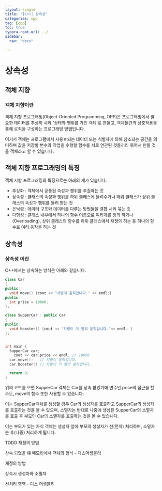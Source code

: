 ```yaml
---
layout: single
title: "[C++] 상속성"
categories: cpp
tag: [cpp]
toc: true
typora-root-url: ../
sidebar:
  nav: "docs"

---
```


# 상속성

## 	객체 지향

### 객체 지향이란

객체 지향 프로그래밍(Object-Oriented Programming, OPP)은 프로그래밍에서 필요한 데이터를 추상화 시켜 '상태와 행위를 가진 객체'로 만들고, 객체들간의 상호작용을 통해 로직을 구성하는 프로그래밍 방법입니다.

여기서 객체는 프로그램에서 사용ㅎ되는 데이터 또는 식별자에 의해 참조되는 공간을 의미하며 값을 저장할 변수와 작업을 수행할 함수를 서로 연관된 것들끼리 묶어서 만들 것을 객체라고 할 수 있습니다.

## 객체 지향 프로그래밍의 특징

객체 지향 프로그래밍의 특징으로는 아래의 개가 있습니다.

* 추상화 : 객체에서 공통된 속성과 행위를 추출하는 것
* 상속성 : 클래스의 속성과 행위를 하위 클래스에 물려주거나 하위 클래스가 상위 클래스의 속성과 행위를 물려 받는 것
* 은닉성 : 데이터 구조와 데이터를 다루는 방법들을 결합 시켜 묶는 것 
* 다형성 : 클래스 내부에서 하나의 함수 이름으로 여러개를 정의 하거나(Overloading), 상위 클래스의 함수를 하위 클래스에서 재정의 하는 등 하나의 함수로 여러 동작을 하는 것

## 상속성

### 상속성 이란

C++에서는 상속하는 방식은 아래와 같습니다.

```c++
class Car 
{
public:
  void move() {cout << "차량이 움직입니다." << endl;}
public:
  int price = 10000;
};

class SupperCar : public Car
{
public:
  void booster() {cout << "차량이 더 빨리 움직입니다."<< endl; }
};


int main {
  SupperCar car;
 	cout << car.price << endl; // 10000
  car.move();   // 차량이 움직입니다.
  car.booster() // 차량이 더 빨리 움직입니다.

  return 0;
}
```

위의 코드를 보면 SupperCar 객체는 Car를 상속 받았기에 변수인 price의 접근을 할 수도, move의 함수 또한 사용할 수 있습니다.

이는 SupperCar객체를 생성할 경우 Car의 생성자를 호출하고 SupperCar의 생성자를 호출하는 것을 볼 수 있으며, 소멸자는 반대로 나중에 생성된 SupperCar의 소멸자를 호출 후 부모인 Car의 소멸자를 호출하는 것을 볼 수 있습니다.

이는 부모가 있는 자식 객체는 생성자 앞에 부모의 생성자가 선(먼저) 처리하며, 소멸자는 후(나중) 처리하게 됩니다.









TODO
재정의 방법

상속 되었을 떄 메모리에서 객체의 형식 - 디스어셈블리



재정의 방법



상속시 생성자와 소멸자 

선처리 영역 - 디스 어셈블리 
